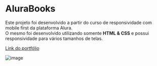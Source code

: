 <h1>AluraBooks</h1>
<p>Este projeto foi desenvolvido a partir do curso de responsividade com mobile first da plataforma Alura.<br> O mesmo foi desenvolvido utilizando somente <b>HTML & CSS</b> e possui responsividade para vários tamanhos de telas.</p>

[Link do portfólio](https://ambrosio99.github.io/AluraBooks/)

![image](https://github.com/Ambrosio99/personal-portfolio/assets/105453348/8e41a6a5-469a-413a-acf0-adec3484ec52)
